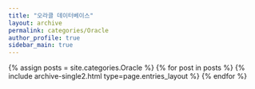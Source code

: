 ```yaml
---
title: "오라클 데이터베이스"
layout: archive
permalink: categories/Oracle
author_profile: true
sidebar_main: true
---
```


{% assign posts = site.categories.Oracle %}
{% for post in posts %} 
    {% include archive-single2.html type=page.entries_layout %} 
{% endfor %}
